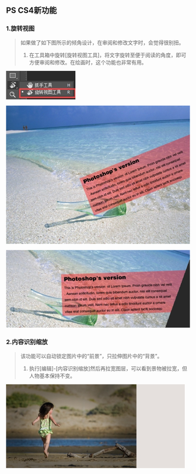 ## PS CS4新功能

### 1.旋转视图

> 如果做了如下图所示的倾角设计，在审阅和修改文字时，会觉得很别扭。
>
> 1. 在工具箱中旋转\[旋转视图工具\]，将文字旋转至便于阅读的角度，即可方便审阅和修改。在绘画时，这个功能也非常有用。

![](/assets/旋转视图.jpg)

![](/assets/旋转视图2.jpg)

![](/assets/旋转视图3.jpg)

### 2.内容识别缩放

> 该功能可以自动锁定图片中的“前景”，只拉伸图片中的“背景”。
> 1. 执行\[编辑\]-\[内容识别缩放\]然后再拉宽图层，可以看到景物被拉宽，但人物基本保持不变。



![](/assets/内容识别缩放.jpg)

